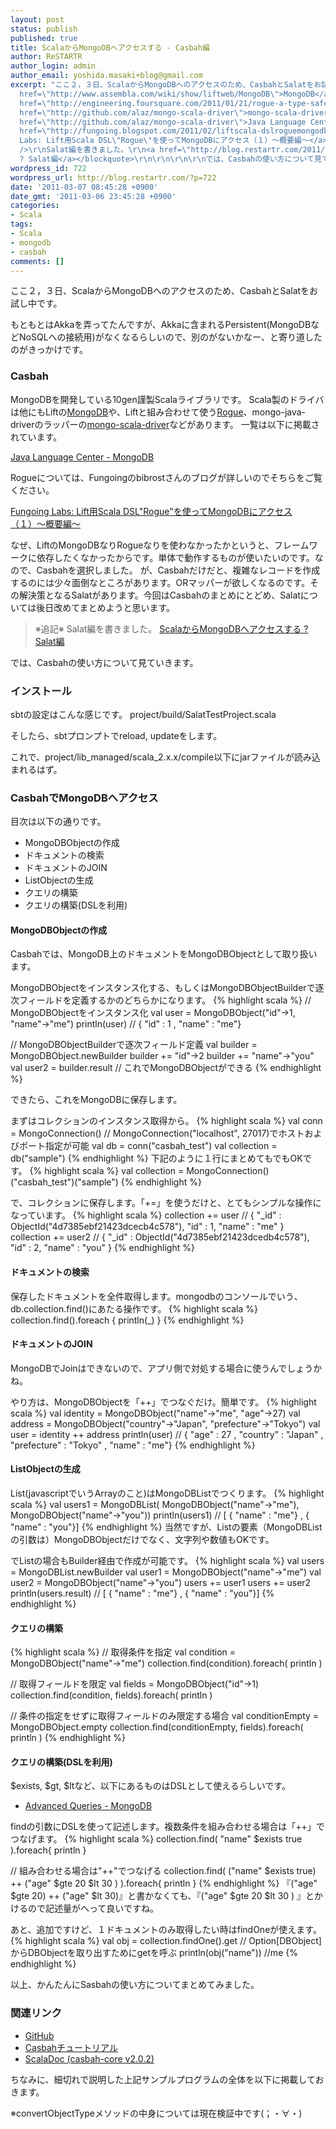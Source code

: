 ```yaml
---
layout: post
status: publish
published: true
title: ScalaからMongoDBへアクセスする - Casbah編
author: ReSTARTR
author_login: admin
author_email: yoshida.masaki+blog@gmail.com
excerpt: "ここ２，３日、ScalaからMongoDBへのアクセスのため、CasbahとSalatをお試し中です。\r\n\r\nもともとはAkkaを弄ってたんですが、Akkaに含まれるPersistent(MongoDBなどNoSQLへの接続用)がなくなるらしいので、別のがないかなー、と寄り道したのがきっかけです。\r\n\r\n<h3>Casbah</h3>\r\nMongoDBを開発している10gen謹製Scalaライブラリです。\r\nScala製のドライバは他にもLiftの<a
  href=\"http://www.assembla.com/wiki/show/liftweb/MongoDB\">MongoDB</a>や、Liftと組み合わせて使う<a
  href=\"http://engineering.foursquare.com/2011/01/21/rogue-a-type-safe-scala-dsl-for-querying-mongodb/\">Rogue</a>、mongo-java-driverのラッパーの<a
  href=\"http://github.com/alaz/mongo-scala-driver\">mongo-scala-driver</a>などがあります。\r\n一覧は以下に掲載されています。\r\n\r\n<a
  href=\"http://github.com/alaz/mongo-scala-driver\">Java Language Center - MongoDB</a>\r\n\r\nRogueについては、Fungoingのbibrostさんのブログが詳しいのでそちらをご覧ください。\r\n\r\n<a
  href=\"http://fungoing.blogspot.com/2011/02/liftscala-dslroguemongodb.html\">Fungoing
  Labs: Lift用Scala DSL\"Rogue\"を使ってMongoDBにアクセス（１）〜概要編〜</a>\r\n\r\nなぜ、LiftのMongoDBなりRogueなりを使わなかったかというと、フレームワークに依存したくなかったからです。単体で動作するものが使いたいのです。なので、Casbahを選択しました。\r\nが、Casbahだけだと、複雑なレコードを作成するのには少々面倒なところがあります。ORマッパーが欲しくなるのです。その解決策となるSalatがあります。今回はCasbahのまとめにとどめ、Salatについては後日改めてまとめようと思います。\r\n\r\n<blockquote>\r\n※追記※<br
  />\r\nSalat編を書きました。\r\n<a href=\"http://blog.restartr.com/2011/03/09/access-to-mongodb-in-scala-with-salat/\">ScalaからMongoDBへアクセスする
  ? Salat編</a></blockquote>\r\n\r\n\r\n\r\nでは、Casbahの使い方について見ていきます。\r\n\r\n"
wordpress_id: 722
wordpress_url: http://blog.restartr.com/?p=722
date: '2011-03-07 08:45:28 +0900'
date_gmt: '2011-03-06 23:45:28 +0900'
categories:
- Scala
tags:
- Scala
- mongodb
- casbah
comments: []
---
```

ここ２，３日、ScalaからMongoDBへのアクセスのため、CasbahとSalatをお試し中です。

もともとはAkkaを弄ってたんですが、Akkaに含まれるPersistent(MongoDBなどNoSQLへの接続用)がなくなるらしいので、別のがないかなー、と寄り道したのがきっかけです。

<h3>Casbah</h3>
MongoDBを開発している10gen謹製Scalaライブラリです。
Scala製のドライバは他にもLiftの<a href="http://www.assembla.com/wiki/show/liftweb/MongoDB">MongoDB</a>や、Liftと組み合わせて使う<a href="http://engineering.foursquare.com/2011/01/21/rogue-a-type-safe-scala-dsl-for-querying-mongodb/">Rogue</a>、mongo-java-driverのラッパーの<a href="http://github.com/alaz/mongo-scala-driver">mongo-scala-driver</a>などがあります。
一覧は以下に掲載されています。

<a href="http://github.com/alaz/mongo-scala-driver">Java Language Center - MongoDB</a>

Rogueについては、Fungoingのbibrostさんのブログが詳しいのでそちらをご覧ください。

<a href="http://fungoing.blogspot.com/2011/02/liftscala-dslroguemongodb.html">Fungoing Labs: Lift用Scala DSL"Rogue"を使ってMongoDBにアクセス（１）〜概要編〜</a>

なぜ、LiftのMongoDBなりRogueなりを使わなかったかというと、フレームワークに依存したくなかったからです。単体で動作するものが使いたいのです。なので、Casbahを選択しました。
が、Casbahだけだと、複雑なレコードを作成するのには少々面倒なところがあります。ORマッパーが欲しくなるのです。その解決策となるSalatがあります。今回はCasbahのまとめにとどめ、Salatについては後日改めてまとめようと思います。

<blockquote>
※追記※
Salat編を書きました。
<a href="http://blog.restartr.com/2011/03/09/access-to-mongodb-in-scala-with-salat/">ScalaからMongoDBへアクセスする ? Salat編</a>
</blockquote>
では、Casbahの使い方について見ていきます。

<a id="more"></a><a id="more-722"></a>

<h3>インストール</h3>
sbtの設定はこんな感じです。
project/build/SalatTestProject.scala
<script src="https://gist.github.com/857260.js?file=SalatTestProject.scala"></script>

そしたら、sbtプロンプトでreload, updateをします。

これで、project/lib_managed/scala_2.x.x/compile以下にjarファイルが読み込まれるはず。

<h3>CasbahでMongoDBへアクセス</h3>
目次は以下の通りです。

<ul>
<li>MongoDBObjectの作成</li>
<li>ドキュメントの検索</li>
<li>ドキュメントのJOIN</li>
<li>ListObjectの生成</li>
<li>クエリの構築</li>
<li>クエリの構築(DSLを利用)</li>
</ul>
<h4>MongoDBObjectの作成</h4>
Casbahでは、MongoDB上のドキュメントをMongoDBObjectとして取り扱います。

MongoDBObjectをインスタンス化する、もしくはMongoDBObjectBuilderで逐次フィールドを定義するかのどちらかになります。
{% highlight scala %}
// MongoDBObjectをインスタンス化
val user = MongoDBObject("id"->1, "name"->"me")
println(user) // { "id" : 1 , "name" : "me"}

// MongoDBObjectBuilderで逐次フィールド定義
val builder = MongoDBObject.newBuilder
builder += "id"->2
builder += "name"->"you"
val user2 = builder.result // これでMongoDBObjectができる
{% endhighlight %}

できたら、これをMongoDBに保存します。

まずはコレクションのインスタンス取得から。
{% highlight scala %}
val conn = MongoConnection()
// MongoConnection("localhost", 27017)でホストおよびポート指定が可能
val db = conn("casbah_test")
val collection = db("sample")
{% endhighlight %}
下記のように１行にまとめてもでもOKです。
{% highlight scala %}
val collection = MongoConnection()("casbah_test")("sample")
{% endhighlight %}

で、コレクションに保存します。「+=」を使うだけと、とてもシンプルな操作になっています。
{% highlight scala %}
collection += user // { "_id" : ObjectId("4d7385ebf21423dcecb4c578"), "id" : 1, "name" : "me" }
collection += user2 // { "_id" : ObjectId("4d7385ebf21423dcedb4c578"), "id" : 2, "name" : "you" }
{% endhighlight %}

<h4>ドキュメントの検索</h4>
保存したドキュメントを全件取得します。mongodbのコンソールでいう、db.collection.find()にあたる操作です。
{% highlight scala %}
collection.find().foreach { println(_) }
{% endhighlight %}

<h4>ドキュメントのJOIN</h4>
MongoDBでJoinはできないので、アプリ側で対処する場合に使うんでしょうかね。

やり方は、MongoDBObjectを「++」でつなぐだけ。簡単です。
{% highlight scala %}
val identity = MongoDBObject("name"->"me", "age"->27)
val address = MongoDBObject("country"->"Japan", "prefecture"->"Tokyo")
val user = identity ++ address
println(user) // { "age" : 27 , "country" : "Japan" , "prefecture" : "Tokyo" , "name" : "me"}
{% endhighlight %}

<h4>ListObjectの生成</h4>
List(javascriptでいうArrayのこと)はMongoDBListでつくります。
{% highlight scala %}
val users1 = MongoDBList(
  MongoDBObject("name"->"me"),
  MongoDBObject("name"->"you"))
println(users1) // [ { "name" : "me"} , { "name" : "you"}]
{% endhighlight %}
当然ですが、Listの要素（MongoDBListの引数は）MongoDBObjectだけでなく、文字列や数値もOKです。

でListの場合もBuilder経由で作成が可能です。
{% highlight scala %}
val users = MongoDBList.newBuilder
val user1 = MongoDBObject("name"->"me")
val user2 = MongoDBObject("name"->"you")
users += user1
users += user2
println(users.result) // [ { "name" : "me"} , { "name" : "you"}]
{% endhighlight %}

<h4>クエリの構築</h4>
{% highlight scala %}
// 取得条件を指定
val condition = MongoDBObject("name"->"me")
collection.find(condition).foreach( println )

// 取得フィールドを限定
val fields = MongoDBObject("id"->1)
collection.find(condition, fields).foreach( println )

// 条件の指定をせずに取得フィールドのみ限定する場合
val conditionEmpty = MongoDBObject.empty
collection.find(conditionEmpty, fields).foreach( println )
{% endhighlight %}

<h4>クエリの構築(DSLを利用)</h4>
$exists, $gt, $ltなど、以下にあるものはDSLとして使えるらしいです。

<ul>
<li><a href="http://www.mongodb.org/display/DOCS/Advanced+Queries#AdvancedQueries-ConditionalOperators">Advanced Queries - MongoDB</a></li>
</ul>
findの引数にDSLを使って記述します。複数条件を組み合わせる場合は「++」でつなげます。
{% highlight scala %}
collection.find( "name" $exists true ).foreach{ println }

// 組み合わせる場合は"++"でつなげる
collection.find( ("name" $exists true) ++ ("age" $gte 20 $lt 30 ) ).foreach{ println }
{% endhighlight %}
『("age" $gte 20) ++ ("age" $lt 30)』と書かなくても、『("age" $gte 20 $lt 30 ) 』とかけるので記述量がへって良いですね。

あと、追加ですけど、１ドキュメントのみ取得したい時はfindOneが使えます。
{% highlight scala %}
val obj = collection.findOne().get // Option[DBObject]からDBObjectを取り出すためにgetを呼ぶ
println(obj("name")) //me
{% endhighlight %}

以上、かんたんにSasbahの使い方についてまとめてみました。

<h3>関連リンク</h3>
<ul>
<li><a href="https://github.com/mongodb/casbah">GitHub</a></li>
<li><a href="http://api.mongodb.org/scala/casbah/2.0.2/tutorial.html">Casbahチュートリアル</a></li>
<li><a href="http://api.mongodb.org/scala/casbah/2.0.2/scaladoc/">ScalaDoc (casbah-core v2.0.2)</a></li>
</ul>
ちなみに、細切れで説明した上記サンプルプログラムの全体を以下に掲載しておきます。

※convertObjectTypeメソッドの中身については現在検証中です(；・∀・)
<script src="https://gist.github.com/857260.js?file=CasbahSample.scala"></script>

